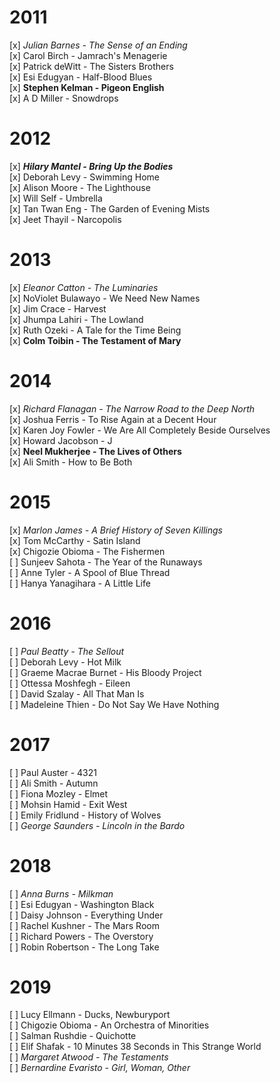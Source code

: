 # 2011
[x] *Julian Barnes - The Sense of an Ending*  
[x] Carol Birch - Jamrach's Menagerie  
[x] Patrick deWitt - The Sisters Brothers  
[x] Esi Edugyan - Half-Blood Blues  
[x] **Stephen Kelman - Pigeon English**  
[x] A D Miller - Snowdrops  

# 2012
[x] ***Hilary Mantel - Bring Up the Bodies***  
[x] Deborah Levy - Swimming Home  
[x] Alison Moore - The Lighthouse   
[x] Will Self - Umbrella  
[x] Tan Twan Eng - The Garden of Evening Mists  
[x] Jeet Thayil - Narcopolis  

# 2013
[x] *Eleanor Catton - The Luminaries*  
[x] NoViolet Bulawayo - We Need New Names  
[x] Jim Crace - Harvest  
[x] Jhumpa Lahiri - The Lowland  
[x] Ruth Ozeki - A Tale for the Time Being  
[x] **Colm Toibin - The Testament of Mary**  

# 2014
[x] *Richard Flanagan - The Narrow Road to the Deep North*  
[x] Joshua Ferris - To Rise Again at a Decent Hour  
[x] Karen Joy Fowler - We Are All Completely Beside Ourselves  
[x] Howard Jacobson - J  
[x] **Neel Mukherjee - The Lives of Others**  
[x] Ali Smith - How to Be Both  

# 2015
[x] *Marlon James - A Brief History of Seven Killings*  
[x] Tom McCarthy - Satin Island  
[x] Chigozie Obioma - The Fishermen  
[ ] Sunjeev Sahota - The Year of the Runaways  
[ ] Anne Tyler - A Spool of Blue Thread  
[ ] Hanya Yanagihara - A Little Life  

# 2016
[ ] *Paul Beatty - The Sellout*  
[ ] Deborah Levy - Hot Milk  
[ ] Graeme Macrae Burnet - His Bloody Project  
[ ] Ottessa Moshfegh - Eileen   
[ ] David Szalay - All That Man Is  
[ ] Madeleine Thien - Do Not Say We Have Nothing  

# 2017
[ ] Paul Auster - 4321   
[ ] Ali Smith - Autumn  
[ ] Fiona Mozley - Elmet  
[ ] Mohsin Hamid - Exit West  
[ ] Emily Fridlund - History of Wolves  
[ ] *George Saunders - Lincoln in the Bardo*  

# 2018
[ ] *Anna Burns - Milkman*  
[ ] Esi Edugyan - Washington Black  
[ ] Daisy Johnson - Everything Under  
[ ] Rachel Kushner - The Mars Room  
[ ] Richard Powers - The Overstory  
[ ] Robin Robertson - The Long Take  

# 2019
[ ] Lucy Ellmann - Ducks, Newburyport   
[ ] Chigozie Obioma - An Orchestra of Minorities   
[ ] Salman Rushdie - Quichotte  
[ ] Elif Shafak - 10 Minutes 38 Seconds in This Strange World  
[ ] *Margaret Atwood - The Testaments*  
[ ] *Bernardine Evaristo - Girl, Woman, Other*  
